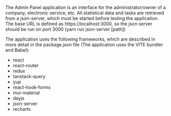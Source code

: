 The Admin Panel application is an interface for the administrator/owner of a company, electronic service, etc. All statistical data and tasks are retrieved from a json-server, which must be started before testing the application. The base URL is defined as https://localhost:3000, so the json server should be run on port 3000 (yarn run json-server [path])

The application uses the following frameworks, which are described in more detail in the package.json file (The application uses the VITE bundler and Babel):

- react
- react-router
- redux
- tanstack-query
- yup
- react-hook-forms
- mui-material
- dayjs
- json-server
- recharts
